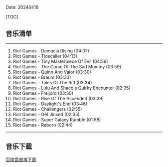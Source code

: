 Date: 20240416


[TOC]


## 音乐清单


------------------------------------------------------------------------

1.  Riot Games - Demacia Rising (04:07)
2.  Riot Games - Tidecaller (04:13)
3.  Riot Games - Tiny Masterpiece Of Evil (04:56)
4.  Riot Games - The Curse Of The Sad Mummy (03:59)
5.  Riot Games - Quinn And Valor (03:30)
6.  Riot Games - Braum (03:33)
7.  Riot Games - Tales Of The Rift (03:34)
8.  Riot Games - Lulu And Shaco\'s Quirky Encounter (02:35)
9.  Riot Games - Freljord (03:30)
10. Riot Games - Rise Of The Ascended (03:29)
11. Riot Games - Daylight\'s End (03:46)
12. Riot Games - Challengers (02:55)
13. Riot Games - Get Jinxed (02:35)
14. Riot Games - Super Galaxy Rumble (01:58)
15. Riot Games - Reborn (02:44)

------------------------------------------------------------------------


## 音乐下载


<a class="btn btn-primary" target="_blank"
    href="https://pan.baidu.com/s/1DN4KtPVrNjiM9b4ersypgw?pwd=iv5w"><span
        class="glyphicon glyphicon-download-alt" aria-hidden="true"></span>
    百度盘直接下载
</a>

